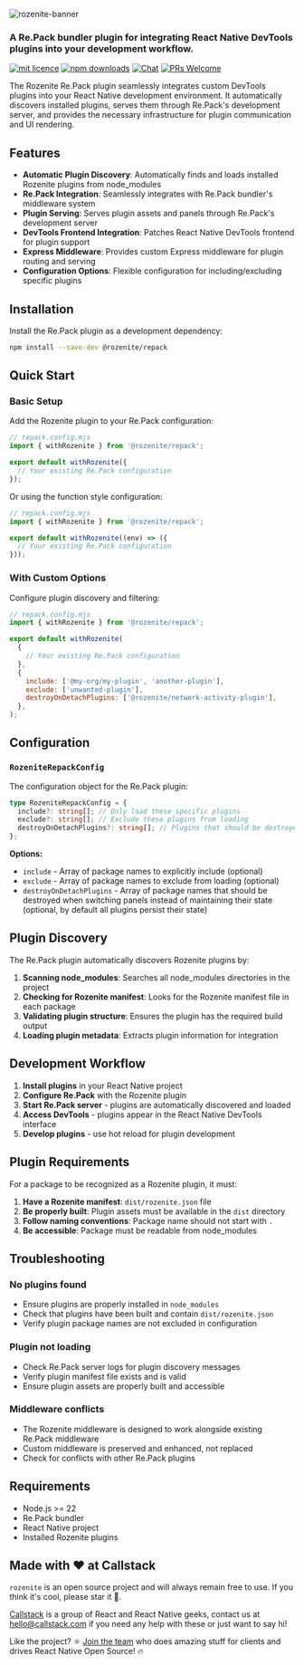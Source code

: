 ![rozenite-banner](https://www.rozenite.dev/rozenite-banner.jpg)

### A Re.Pack bundler plugin for integrating React Native DevTools plugins into your development workflow.

[![mit licence][license-badge]][license] [![npm downloads][npm-downloads-badge]][npm-downloads] [![Chat][chat-badge]][chat] [![PRs Welcome][prs-welcome-badge]][prs-welcome]

The Rozenite Re.Pack plugin seamlessly integrates custom DevTools plugins into your React Native development environment. It automatically discovers installed plugins, serves them through Re.Pack's development server, and provides the necessary infrastructure for plugin communication and UI rendering.

## Features

- **Automatic Plugin Discovery**: Automatically finds and loads installed Rozenite plugins from node_modules
- **Re.Pack Integration**: Seamlessly integrates with Re.Pack bundler's middleware system
- **Plugin Serving**: Serves plugin assets and panels through Re.Pack's development server
- **DevTools Frontend Integration**: Patches React Native DevTools frontend for plugin support
- **Express Middleware**: Provides custom Express middleware for plugin routing and serving
- **Configuration Options**: Flexible configuration for including/excluding specific plugins

## Installation

Install the Re.Pack plugin as a development dependency:

```bash
npm install --save-dev @rozenite/repack
```

## Quick Start

### Basic Setup

Add the Rozenite plugin to your Re.Pack configuration:

```javascript
// repack.config.mjs
import { withRozenite } from '@rozenite/repack';

export default withRozenite({
  // Your existing Re.Pack configuration
});
```

Or using the function style configuration:

```javascript
// repack.config.mjs
import { withRozenite } from '@rozenite/repack';

export default withRozenite((env) => ({
  // Your existing Re.Pack configuration
}));
```

### With Custom Options

Configure plugin discovery and filtering:

```javascript
// repack.config.mjs
import { withRozenite } from '@rozenite/repack';

export default withRozenite(
  {
    // Your existing Re.Pack configuration
  },
  {
    include: ['@my-org/my-plugin', 'another-plugin'],
    exclude: ['unwanted-plugin'],
    destroyOnDetachPlugins: ['@rozenite/network-activity-plugin'],
  },
);
```

## Configuration

### `RozeniteRepackConfig`

The configuration object for the Re.Pack plugin:

```typescript
type RozeniteRepackConfig = {
  include?: string[]; // Only load these specific plugins
  exclude?: string[]; // Exclude these plugins from loading
  destroyOnDetachPlugins?: string[]; // Plugins that should be destroyed when switching panels
};
```

**Options:**

- `include` - Array of package names to explicitly include (optional)
- `exclude` - Array of package names to exclude from loading (optional)
- `destroyOnDetachPlugins` - Array of package names that should be destroyed when switching panels instead of maintaining their state (optional, by default all plugins persist their state)

## Plugin Discovery

The Re.Pack plugin automatically discovers Rozenite plugins by:

1. **Scanning node_modules**: Searches all node_modules directories in the project
2. **Checking for Rozenite manifest**: Looks for the Rozenite manifest file in each package
3. **Validating plugin structure**: Ensures the plugin has the required build output
4. **Loading plugin metadata**: Extracts plugin information for integration

## Development Workflow

1. **Install plugins** in your React Native project
2. **Configure Re.Pack** with the Rozenite plugin
3. **Start Re.Pack server** - plugins are automatically discovered and loaded
4. **Access DevTools** - plugins appear in the React Native DevTools interface
5. **Develop plugins** - use hot reload for plugin development

## Plugin Requirements

For a package to be recognized as a Rozenite plugin, it must:

1. **Have a Rozenite manifest**: `dist/rozenite.json` file
2. **Be properly built**: Plugin assets must be available in the `dist` directory
3. **Follow naming conventions**: Package name should not start with `.`
4. **Be accessible**: Package must be readable from node_modules

## Troubleshooting

### No plugins found

- Ensure plugins are properly installed in `node_modules`
- Check that plugins have been built and contain `dist/rozenite.json`
- Verify plugin package names are not excluded in configuration

### Plugin not loading

- Check Re.Pack server logs for plugin discovery messages
- Verify plugin manifest file exists and is valid
- Ensure plugin assets are properly built and accessible

### Middleware conflicts

- The Rozenite middleware is designed to work alongside existing Re.Pack middleware
- Custom middleware is preserved and enhanced, not replaced
- Check for conflicts with other Re.Pack plugins

## Requirements

- Node.js >= 22
- Re.Pack bundler
- React Native project
- Installed Rozenite plugins

## Made with ❤️ at Callstack

`rozenite` is an open source project and will always remain free to use. If you think it's cool, please star it 🌟.

[Callstack][callstack-readme-with-love] is a group of React and React Native geeks, contact us at [hello@callstack.com](mailto:hello@callstack.com) if you need any help with these or just want to say hi!

Like the project? ⚛️ [Join the team](https://callstack.com/careers/?utm_campaign=Senior_RN&utm_source=github&utm_medium=readme) who does amazing stuff for clients and drives React Native Open Source! 🔥

[callstack-readme-with-love]: https://callstack.com/?utm_source=github.com&utm_medium=referral&utm_campaign=rozenite&utm_term=readme-with-love
[license-badge]: https://img.shields.io/npm/l/rozenite?style=for-the-badge
[license]: https://github.com/callstackincubator/rozenite/blob/main/LICENSE
[npm-downloads-badge]: https://img.shields.io/npm/dm/rozenite?style=for-the-badge
[npm-downloads]: https://www.npmjs.com/package/@rozenite/repack
[prs-welcome-badge]: https://img.shields.io/badge/PRs-welcome-brightgreen.svg?style=for-the-badge
[prs-welcome]: https://github.com/callstackincubator/rozenite/blob/main/CONTRIBUTING.md
[chat-badge]: https://img.shields.io/discord/426714625279524876.svg?style=for-the-badge
[chat]: https://discord.gg/xgGt7KAjxv
